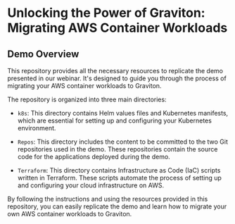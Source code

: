 # Unlocking the Power of Graviton: Migrating AWS Container Workloads

## Demo Overview

This repository provides all the necessary resources to replicate the demo presented in our webinar. It's designed to guide you through the process of migrating your AWS container workloads to Graviton.

The repository is organized into three main directories:

- `k8s`: This directory contains Helm values files and Kubernetes manifests, which are essential for setting up and configuring your Kubernetes environment.

- `Repos`: This directory includes the content to be committed to the two Git repositories used in the demo. These repositories contain the source code for the applications deployed during the demo.

- `Terraform`: This directory contains Infrastructure as Code (IaC) scripts written in Terraform. These scripts automate the process of setting up and configuring your cloud infrastructure on AWS.

By following the instructions and using the resources provided in this repository, you can easily replicate the demo and learn how to migrate your own AWS container workloads to Graviton.